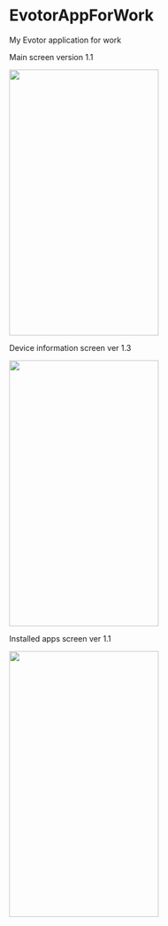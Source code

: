 # EvotorAppForWork
My Evotor application for work

Main screen version 1.1

<img src="https://lh3.googleusercontent.com/0PSugdaAC9TvJ9g_2xfhpmUXizT3-DbcLxDiLOhFb1P-7YnMlWeFYt5zJpXNGCzzWC2nkXv4OZrAweLK4_iN0LZmvDHoqF555pKxda6YRvdPGWv_TSIot2e2rKfkMRXtL084vsv1Nh6zlDExJmYslahBUcu4LYmVhggBLMVZykpjW04Btf5Iy-6_7PYJIYrtbsERirZasXCktbyBmDYZjsTgwMNqqgp2B-hF6QhNlPyWgH76nBWabf6LHMpHFqnWwZXGWxglSmp-mBeUprr5is7iKc_dQANPPLuBcuq4oKFg_jvfhvj5_iIUX3EHNMvrGekzj7fi3aaPGX_dPBlwOAwRVaYfIJ-pT80nGICVbWfVlAW7siJCopjEw_Ytkefz2hnqW_Y9esF0fBoa8FiaZXMtIX2p4UEA0gX6oofEnyrRu4rCNFPMNB66tpXrRNMKrSN_FapuFimQYS4k-td3Jg2ksCdx8-OBYuDf0gwsPryaHrfnuDtNYwlBzx7lBKPsTEjICfLb7aakYWoM01hED5XOjXvULFwMVnBFccn4Pji6TlQ6oK0aQiGi6CtxLBUG-RmU3moypcN0ZWmSaCTO6dXuKZrsQzd1FJbNkA=w585-h998-no" width="270" height="480"/>

Device information screen ver 1.3

<img src="https://lh3.googleusercontent.com/By3nvYb7Jt9Aw6-IrUSbTPxefC4il531pkUao9C5ImnwmJ6CXi4RAv47XqAOqxZH0JWiTilYGB8CsRKwulmU6qQtoHSGln6PWJgqLVabmvhRhAfIv7uxKofmRR8kH8-BeblIp3t0nWcGcnAOXq9Rt2HK8x_Zlz16QlGrFtDAFpRfg6tmX3aFSV2NTUejynuP-zVwUxuDjN6RnaH7aJqkoGVaTkgxIKYTTTslRJrEmi5qLL09s6sKDlsPhwXLm6ckgyuzS8pQu-hCkz8ul14SMSypnvTjtHesbH-r561qbxkq1XdGyZN1k-fu4lH0DB_dP45ymkfh7Sdz2p9StD1vYvSGmrsBNDM7m-CmG9_MkZXNtV2YpJiqBoaB8ut0XjGRERZ98ymVFx2IOBpV7PuVStcCNEXp4BUnasONE68geevuf6CutXwHaNC4Xu2cipqEEPMoGHwCtVVPXLdYHZpPpBBEBzsH7MGclB5lMSwRh4ju3LBiJLCV6PpHLfO8F_BXWdBRghNMiYtOq02M-se5FKNbSPrV9rirF7iGVSWisI37fqgrmetxQnldHXVT6yQpQFabNZb1RUVNwEfXtB2DXI5dVf_dX-vei-czFQ=w587-h999-no" width="270" height="480"/>

Installed apps screen ver 1.1

<img src="https://lh3.googleusercontent.com/2X5442zwPCOEzdDr0L28M-0GX2o3cSThVSCBJ-zXGMT1mZ0rFlTb9b5WiMeYIJBfnJCiSJt4702DyC1lI5NJcX7OHFdQcMCFIQ306A1D80e5lGOwDNGi-fp4dgv_zcUBBfm8YG-ud_Xh96RZ8dMCl-noUfreqAu55uBvIPjyVcM9nZF0DoqMrLzCR-msqCew0zZD2Q7YVc1vg8LE2fHg9IeBPteB4LXAolFACGrv2-mbf0w6u_GHX-xUoAEpmT98mqkqk7aBX-XEFJ3YbjRRVEOZuYPP5iL2aeJI9222OGDPMCMF4yHGQr7uGx4GkoYqgh69GTKmjIA6rIz07duM0pRLfm_4wl60QmthFI7Sse1aePXvAwxZi9B-qenaJB94cXYsH6LCce3NNdow2GlsthrvBSz2KRWtymwcW4npubW1Va6qzPZxuG6Vx3ho-Cj4-qVf0S6IcwT_qW5ZweyEIDo7DW016QE7mh1JkI2X2HbhqD1_k-gRA6KtjC0RXkGVSNjfrNOhEQ94kE-JVzJlnUnCfEKVY42kFFdPHUS8TnL53lkRqiKIpEY8FdKXQdPnVWZyaSFbKvzNdoDaPEImw_P14KIQWY67RG9gXg=w585-h998-no" width="270" height="480"/>
